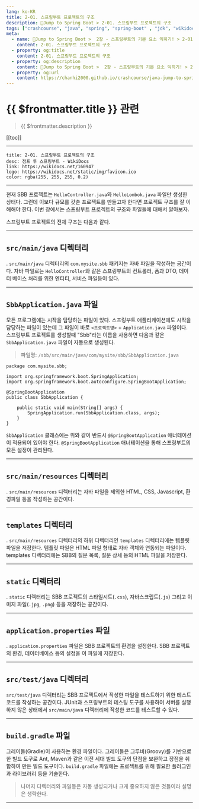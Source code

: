 ```yaml
---
lang: ko-KR
title: 2-01. 스프링부트 프로젝트의 구조
description: 🍃Jump to Spring Boot > 2-01. 스프링부트 프로젝트의 구조
tags: ["crashcourse", "java", "spring", "spring-boot" , "jdk", "wikidocs"]
meta:
  - name: 🍃Jump to Spring Boot >  2장 - 스프링부트의 기본 요소 익히기! > 2-01. 스프링부트 프로젝트의 구조
    content: 2-01. 스프링부트 프로젝트의 구조
  - property: og:title
    content: 2-01. 스프링부트 프로젝트의 구조
  - property: og:description
    content: 🍃Jump to Spring Boot >  2장 - 스프링부트의 기본 요소 익히기! > 2-01. 스프링부트 프로젝트의 구조
  - property: og:url
    content: https://chanhi2000.github.io/crashcourse/java-jump-to-spring-boot/02A.html
---
```


# {{ $frontmatter.title }} 관련

> {{ $frontmatter.description }}

[[toc]]

---

```card
title: 2-01. 스프링부트 프로젝트의 구조
desc: 점프 투 스프링부트 - WikiDocs
link: https://wikidocs.net/160947
logo: https://wikidocs.net/static/img/favicon.ico
color: rgba(255, 255, 255, 0.2)
```

---

현재 SBB 프로젝트는 <FontIcon icon="iconfont icon-java"/> `HelloController.java`와 <FontIcon icon="iconfont icon-java"/> `HelloLombok.java` 파일만 생성한 상태다. 그런데 이보다 규모를 갖춘 프로젝트를 만들고자 한다면 프로젝트 구조를 잘 이해해야 한다. 이번 장에서는 스프링부트 프로젝트의 구조와 파일들에 대해서 알아보자.

스프링부트 프로젝트의 전체 구조는 다음과 같다.

---

## <FontIcon icon="iconfont icon-folder"/> `src/main/java` 디렉터리

.<FontIcon icon="iconfont icon-folder"/> `src/main/java` 디렉터리의 `com.mysite.sbb` 패키지는 자바 파일을 작성하는 공간이다. 자바 파일로는 `HelloController`와 같은 스프링부트의 컨트롤러, 폼과 DTO, 데이터 베이스 처리를 위한 엔티티, 서비스 파일등이 있다.

---

## <FontIcon icon="iconfont icon-java"/> `SbbApplication.java` 파일

모든 프로그램에는 시작을 담당하는 파일이 있다. 스프링부트 애플리케이션에도 시작을 담당하는 파일이 있는데 그 파일이 바로 `<프로젝트명>` + `Application.java` 파일이다. 스프링부트 프로젝트를 생성할때 "Sbb"라는 이름을 사용하면 다음과 같은 <FontIcon icon="iconfont icon-java"/> `SbbApplication.java` 파일이 자동으로 생성된다.

> 파일명: <FontIcon icon="iconfont icon-folder"/>`/sbb/src/main/java/com/mysite/sbb/`<FontIcon icon="iconfont icon-java"/>`SbbApplication.java`

```java{5}
package com.mysite.sbb;

import org.springframework.boot.SpringApplication;
import org.springframework.boot.autoconfigure.SpringBootApplication;

@SpringBootApplication
public class SbbApplication {

    public static void main(String[] args) {
        SpringApplication.run(SbbApplication.class, args);
    }
}
```

`SbbApplication` 클래스에는 위와 같이 반드시 `@SpringBootApplication` 애너테이션이 적용되어 있어야 한다. `@SpringBootApplication` 애너테이션을 통해 스프링부트의 모든 설정이 관리된다.

---

## <FontIcon icon="iconfont icon-folder"/> `src/main/resources` 디렉터리

.<FontIcon icon="iconfont icon-folder"/> `src/main/resources` 디렉터리는 자바 파일을 제외한 HTML, CSS, Javascript, 환경파일 등을 작성하는 공간이다.

---

## <FontIcon icon="iconfont icon-folder"/> `templates` 디렉터리

.<FontIcon icon="iconfont icon-folder"/> `src/main/resources` 디렉터리의 하위 디렉터리인 <FontIcon icon="iconfont icon-folder"/> `templates` 디렉터리에는 템플릿 파일을 저장한다. 템플릿 파일은 HTML 파일 형태로 자바 객체와 연동되는 파일이다. templates 디렉터리에는 SBB의 질문 목록, 질문 상세 등의 HTML 파일을 저장한다.

---

## <FontIcon icon="iconfont icon-folder"/> `static` 디렉터리

.<FontIcon icon="iconfont icon-folder"/> `static` 디렉터리는 SBB 프로젝트의 스타일시트(`.css`), 자바스크립트(`.js`) 그리고 이미지 파일(`.jpg`, `.png`) 등을 저장하는 공간이다.

---

## <FontIcon icon="iconfont icon-file"/> `application.properties` 파일

.<FontIcon icon="iconfont icon-file"/> `application.properties` 파일은 SBB 프로젝트의 환경을 설정한다. SBB 프로젝트의 환경, 데이터베이스 등의 설정을 이 파일에 저장한다.

---

## <FontIcon icon="iconfont icon-folder"/> `src/test/java` 디렉터리

<FontIcon icon="iconfont icon-folder"/> `src/test/java` 디렉터리는 SBB 프로젝트에서 작성한 파일을 테스트하기 위한 테스트 코드를 작성하는 공간이다. JUnit과 스프링부트의 테스팅 도구를 사용하여 서버를 실행하지 않은 상태에서 <FontIcon icon="iconfont icon-folder"/> `src/main/java` 디렉터리에 작성한 코드를 테스트할 수 있다.

---

## <FontIcon icon="iconfont icon-engine"/> `build.gradle` 파일

그레이들(Gradle)이 사용하는 환경 파일이다. 그레이들은 그루비(Groovy)를 기반으로 한 빌드 도구로 Ant, Maven과 같은 이전 세대 빌드 도구의 단점을 보완하고 장점을 취합하여 만든 빌드 도구이다. <FontIcon icon="iconfont icon-engine"/> `build.gradle` 파일에는 프로젝트를 위해 필요한 플러그인과 라이브러리 등을 기술한다.

> 나머지 디렉터리와 파일등은 자동 생성되거나 크게 중요하지 않은 것들이라 설명은 생략한다.

---

<TagLinks />